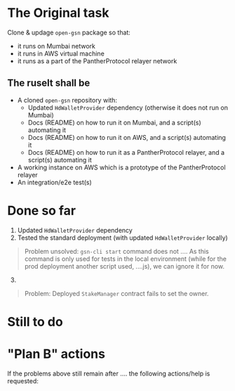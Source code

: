 # The Original task
Clone & updage `open-gsn` package so that:
- it runs on Mumbai network
- it runs in AWS virtual machine
- it runs as a part of the PantherProtocol relayer network

## The ruselt shall be
- A cloned `open-gsn` repository with:
    - Updated `HdWalletProvider` dependency (otherwise it does not run on Mumbai)
    - Docs (README) on how to run it on Mumbai, and a script(s) automating it
    - Docs (README) on how to run it on AWS, and a script(s) automating it
    - Docs (README) on how to run it as a PantherProtocol relayer, and a script(s) automating it
- A working instance on AWS which is a prototype of the PantherProtocol relayer
- An integration/e2e test(s)

# Done so far
1. Updated `HdWalletProvider` dependency
2. Tested the standard deployment (with updated `HdWalletProvider` locally)
> Problem unsolved:
> `gsn-cli start` command does not ....
> As this command is only used for tests in the local environment (while for the prod deployment another script used, ....js), we can ignore it for now.
3. 
> 
> Problem:
> Deployed `StakeManager` contract fails to set the owner. 

# Still to do

# "Plan B" actions
If the problems above still remain after .... the following actions/help is requested:
